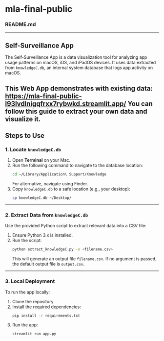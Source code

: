 # mla-final-public

### **README.md**

---

## **Self-Surveillance  App**

The Self-Surveillance App is a data visualization tool for analyzing app usage patterns on macOS, iOS, and iPadOS devices. 
It uses data extracted from `knowledgeC.db`, an internal system database that logs app activity on macOS. 

This Web App demonstrates with existing data: https://mla-final-public-l93lvdlnigqfrxx7rybwkd.streamlit.app/
You can follow this guide to extract your own data and visualize it.
---

## **Steps to Use**

### **1. Locate `knowledgeC.db`**
1. Open **Terminal** on your Mac.
2. Run the following command to navigate to the database location:
   ```bash
   cd ~/Library/Application\ Support/Knowledge

   ```
   For alternative, navigate using Finder.
3. Copy `knowledgeC.db` to a safe location (e.g., your desktop):
   ```bash
   cp knowledgeC.db ~/Desktop/
   ```

---

### **2. Extract Data from `knowledgeC.db`**
Use the provided Python script to extract relevant data into a CSV file:
1. Ensure Python 3.x is installed.
2. Run the script:
   ```bash
   python extract_knowledgeC.py -o <filename.csv>
   ```
   This will generate an output file `filename.csv`. If no argument is passed, the default output file is `output.csv`.

---


### **3. Local Deployment**
To run the app locally:
1. Clone the repository
2. Install the required dependencies:
   ```bash
   pip install -r requirements.txt
   ```
3. Run the app:
   ```bash
   streamlit run app.py
   ```

